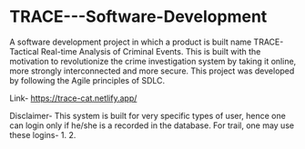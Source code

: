 # TRACE---Software-Development
A software development project in which a product is built name TRACE- Tactical Real-time Analysis of Criminal Events. This is built with the motivation to revolutionize the crime investigation system by taking it online, more strongly interconnected and more secure. This project was developed by following the Agile principles of SDLC. 

Link- https://trace-cat.netlify.app/

Disclaimer- This system is built for very specific types of user, hence one can login only if he/she is a recorded in the database.
For trail, one may use these logins-
  1. 
  2. 
